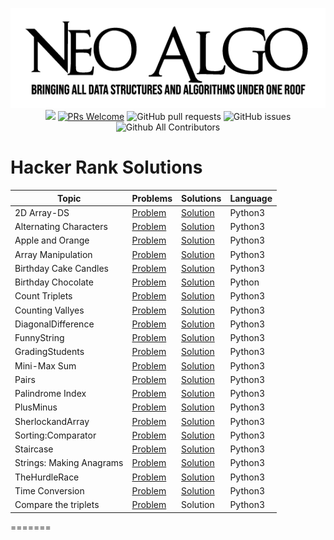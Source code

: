 <p align="center">
    <img src="../img/neo_algo.png"><br>
    <img src="https://img.shields.io/github/license/tesseractcoding/neoalgo?style=flat">
    <a href="http://makeapullrequest.com" target="_blank"><img src="https://img.shields.io/badge/PRs-welcome-brightgreen.svg?style=flat" alt="PRs Welcome"></a>
    <img alt="GitHub pull requests" src="https://img.shields.io/github/issues-pr/tesseractcoding/neoalgo">
    <img alt="GitHub issues" src="https://img.shields.io/github/issues/tesseractcoding/neoalgo">
    <img alt="Github All Contributors" src="https://img.shields.io/github/all-contributors/tesseractcoding/neoalgo">
</p>

# Hacker Rank Solutions


|Topic| Problems | Solutions |Language|
|---|---|---|---|
|2D Array-DS|[Problem](https://www.hackerrank.com/challenges/2d-array?h_l=interview&playlist_slugs%5B%5D=interview-preparation-kit&playlist_slugs%5B%5D=arrays)|[Solution](2D_Array.py)|Python3|
|Alternating Characters|[Problem](https://www.hackerrank.com/challenges/alternating-characters)|[Solution](AlternatingCharacters.py)|Python3|
|Apple and Orange|[Problem](https://www.hackerrank.com/challenges/apple-and-orange)|[Solution](AppleandOrange.py)|Python3|
|Array Manipulation|[Problem](https://www.hackerrank.com/challenges/crush)|[Solution](Array_Manipulation.py)|Python3|
|Birthday Cake Candles|[Problem](https://www.hackerrank.com/challenges/birthday-cake-candles)|[Solution](BirthdayCakeCandles.py)|Python3|
|Birthday Chocolate|[Problem](https://www.hackerrank.com/challenges/the-birthday-bar/problem)|[Solution](BirthdayChocolate.py)|Python|
|Count Triplets|[Problem](https://www.hackerrank.com/challenges/count-triplets-1)|[Solution](CountTriplets.py)|Python3|
|Counting Vallyes|[Problem](https://www.hackerrank.com/challenges/counting-valleys/problem)|[Solution](Counting_Valleys.py)|Python3|
|DiagonalDifference|[Problem](https://www.hackerrank.com/challenges/diagonal-difference)|[Solution](DiagonalDifference.py)|Python3|
|FunnyString|[Problem](https://www.hackerrank.com/challenges/funny-string/problem)|[Solution](FunnyString.py)|Python3|
|GradingStudents|[Problem](https://www.hackerrank.com/challenges/grading/problem)|[Solution](GradingStudents.py)|Python3|
|Mini-Max Sum|[Problem](https://www.hackerrank.com/challenges/mini-max-sum)|[Solution](Mini-MaxSum.py)|Python3|
|Pairs|[Problem](https://www.hackerrank.com/challenges/pairs)|[Solution](Pairs.py)|Python3|
|Palindrome Index|[Problem](https://www.hackerrank.com/challenges/palindrome-index/problem)|[Solution](Pallindrome_Index.py)|Python3|
|PlusMinus|[Problem](https://www.hackerrank.com/challenges/plus-minus)|[Solution](PlusMinus.py)|Python3|
|SherlockandArray|[Problem](https://www.hackerrank.com/challenges/sherlock-and-array)|[Solution](SherlockandArray.py)|Python3|
|Sorting:Comparator|[Problem](https://www.hackerrank.com/challenges/ctci-comparator-sorting)|[Solution](SortingComparator.py)|Python3|
|Staircase|[Problem]()|[Solution](Staircase.py)|Python3|
|Strings: Making Anagrams|[Problem](https://www.hackerrank.com/challenges/ctci-making-anagrams/problem)|[Solution](Strings:Making_Anagrams.py)|Python3|
|TheHurdleRace|[Problem](https://www.hackerrank.com/challenges/the-hurdle-race/problem)|[Solution](TheHurdleRace.py)|Python3|
|Time Conversion|[Problem](https://www.hackerrank.com/challenges/time-conversion)|[Solution](TimeConversion.py)|Python3|
|Compare the triplets|[Problem](hackerrank.com/challenges/compare-the-triplets/problem)|Solution|Python3|
=======
